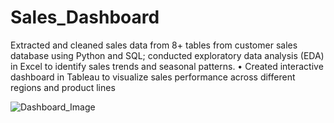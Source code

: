 # Sales_Dashboard
Extracted and cleaned sales data from 8+ tables from customer sales database using Python and SQL; conducted exploratory data analysis  (EDA) in Excel to identify sales trends and seasonal patterns. • Created interactive dashboard in Tableau to visualize sales performance across different regions and product lines

![Dashboard_Image](https://github.com/user-attachments/assets/6b6b94ff-be65-4a62-8c71-4422b13e4510)

